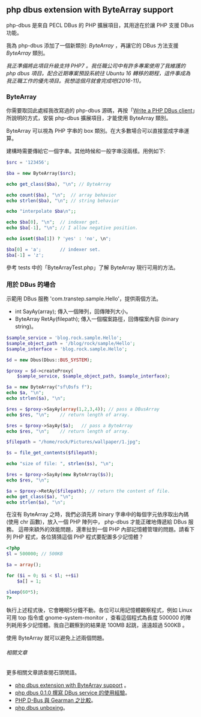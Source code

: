 php dbus extension with ByteArray support
-----------------------------------------

php-dbus 是來自 PECL DBus 的 PHP 擴展項目，其用途在於讓 PHP 支援 DBus 功能。

我為 php-dbus 添加了一個新類別: *ByteArray* ，再讓它的 DBus 方法支援 *ByteArray* 類別。

*我正準備將此項目升級支持 PHP7 。我任職公司中有許多專案使用了我維護的 php dbus 項目。配合近期專案預設系統往 Ubuntu 16 轉移的期程，這件事成為我正職工作的優先項目。我想這個月就會完成吧(2016-11)。*

### ByteArray

你需要取回此處經我改寫過的 php-dbus 源碼，再按「[Write a PHP DBus client](http://rocksaying.tw/archives/12193781.html)」所說明的方式，安裝 php-dbus 擴展項目，才能使用 ByteArray 類別。

ByteArray 可以視為 PHP 字串的 box 類別。在大多數場合可以直接當成字串運算。

建構時需要傳給它一個字串。其他時候和一般字串沒兩樣。用例如下:

```php
$src = '123456';

$ba = new ByteArray($src);

echo get_class($ba), "\n"; // ByteArray

echo count($ba), "\n";  // array behavior
echo strlen($ba), "\n"; // string behavior

echo "interpolate $ba\n";;

echo $ba[0], "\n";  // indexer get.
echo $ba[-1], "\n"; // I allow negative position.

echo isset($ba[1]) ? 'yes' : 'no', \n";

$ba[0] = 'a';       // indexer set.
$ba[-1] = 'z';
```

參考 tests 中的「ByteArrayTest.php」了解 ByteArray 現行可用的方法。

### 用於 DBus 的場合

示範用 DBus 服務 'com.transtep.sample.Hello'，提供兩個方法。

* int SayAy(array); 傳入一個陣列，回傳陣列大小。
* ByteArray RetAy(filepath); 傳入一個檔案路徑，回傳檔案內容 (binary string)。

```php
$sample_service = 'blog.rock.sample.Hello';
$sample_object_path = '/blog/rock/sample/Hello';
$sample_interface = 'blog.rock.sample.Hello';

$d = new Dbus(Dbus::BUS_SYSTEM);

$proxy = $d->createProxy(
    $sample_service, $sample_object_path, $sample_interface);

$a = new ByteArray("sf\0sfs f");
echo $a, "\n";
echo strlen($a), "\n";

$res = $proxy->SayAy(array(1,2,3,4)); // pass a DBusArray
echo $res, "\n";    // return length of array.

$res = $proxy->SayAy($a);   // pass a ByteArray
echo $res, "\n";    // return length of array.

$filepath = "/home/rock/Pictures/wallpaper/1.jpg";

$s = file_get_contents($filepath);

echo "size of file: ", strlen($s), "\n";

$res = $proxy->SayAy(new ByteArray($s));
echo $res, "\n";

$a = $proxy->RetAy($filepath); // return the content of file.
echo get_class($a), "\n";
echo strlen($a), "\n";
```

在沒有 ByteArray 之時，我們必須先將 binary 字串中的每個字元依序取出內碼(使用 chr 函數)，放入一個 PHP 陣列中， php-dbus 才能正確地傳遞給 DBus 服務。 這帶來額外的效能問題，還牽扯到一個 PHP 內部記憶體管理的問題。請看下列 PHP 程式，各位猜猜這個 PHP 程式要配置多少記憶體？

```php
<?php
$l = 500000; // 500KB

$a = array();

for ($i = 0; $i < $l; ++$i)
    $a[] = 1;

sleep(60*5);
?>
```

執行上述程式後，它會睡眠5分鐘不動。各位可以用記憶體觀察程式，例如 Linux 可用 top 指令或 gnome-system-monitor ，查看這個程式為長度 500000 的陣列耗用多少記憶體。我自己觀察到的結果是 100MB 起跳，遠遠超過 500KB 。

使用 ByteArray 就可以避免上述兩個問題。

###### 相關文章

更多相關文章請查閱石頭閒語。

* [php dbus extension with ByteArray support](http://rocksaying.tw/archives/21315764.html) 。
* [php dbus 0.1.0 撰寫 DBus service 的使用經驗](http://rocksaying.tw/archives/13799073.html)。
* [PHP D-Bus 與 Gearman 之比較](http://rocksaying.tw/archives/13478419.html)。
* [php dbus unboxing](http://rocksaying.tw/archives/16404035.html)。
